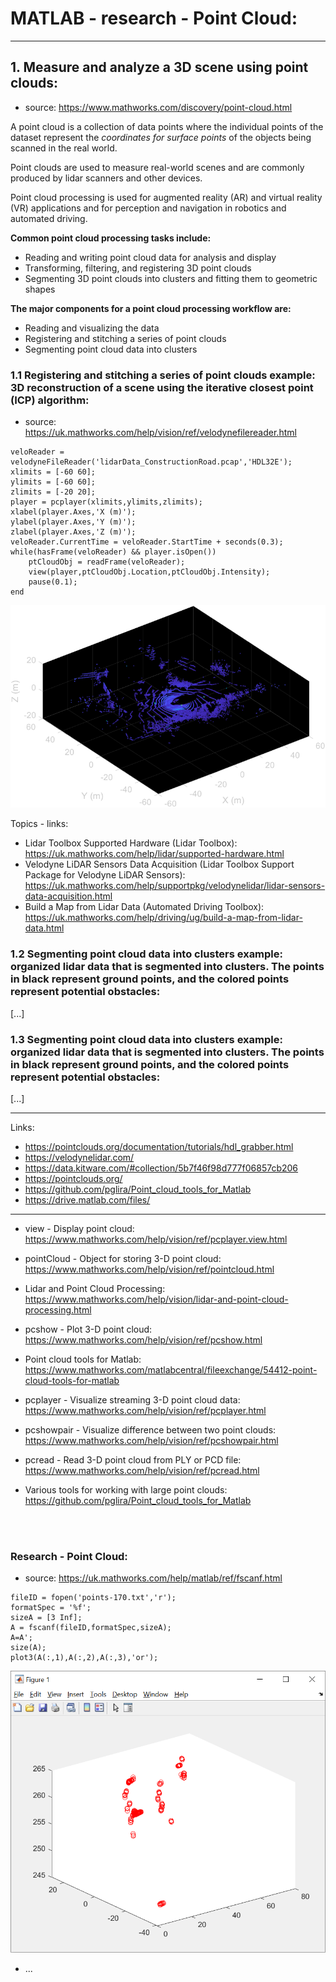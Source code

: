 # MATLAB - research - Point Cloud:

***

## 1. Measure and analyze a 3D scene using point clouds: 
- source: https://www.mathworks.com/discovery/point-cloud.html

A point cloud is a collection of data points where the individual points of the dataset represent the *coordinates for surface points* of the objects being scanned in the real world. 

Point clouds are used to measure real-world scenes and are commonly produced by lidar scanners and other devices. 

Point cloud processing is used for augmented reality (AR) and virtual reality (VR) applications and for perception and navigation in robotics and automated driving.

**Common point cloud processing tasks include:**
- Reading and writing point cloud data for analysis and display
- Transforming, filtering, and registering 3D point clouds
- Segmenting 3D point clouds into clusters and fitting them to geometric shapes

**The major components for a point cloud processing workflow are:**
- Reading and visualizing the data
- Registering and stitching a series of point clouds
- Segmenting point cloud data into clusters

### 1.1 Registering and stitching a series of point clouds example: 3D reconstruction of a scene using the iterative closest point (ICP) algorithm:
- source: https://uk.mathworks.com/help/vision/ref/velodynefilereader.html

```
veloReader = velodyneFileReader('lidarData_ConstructionRoad.pcap','HDL32E');
xlimits = [-60 60];
ylimits = [-60 60];
zlimits = [-20 20];
player = pcplayer(xlimits,ylimits,zlimits);
xlabel(player.Axes,'X (m)');
ylabel(player.Axes,'Y (m)');
zlabel(player.Axes,'Z (m)');
veloReader.CurrentTime = veloReader.StartTime + seconds(0.3); 
while(hasFrame(veloReader) && player.isOpen())
    ptCloudObj = readFrame(veloReader);
    view(player,ptCloudObj.Location,ptCloudObj.Intensity);
    pause(0.1);
end
```
![plot3(A(:,1),A(:,2),A(:,3),'or')](/images/fig-lidarData_ConstructionRoad.pcap.png)


Topics - links:
- Lidar Toolbox Supported Hardware (Lidar Toolbox): 
https://uk.mathworks.com/help/lidar/supported-hardware.html
- Velodyne LiDAR Sensors Data Acquisition (Lidar Toolbox Support Package for Velodyne LiDAR Sensors):  
https://uk.mathworks.com/help/supportpkg/velodynelidar/lidar-sensors-data-acquisition.html
- Build a Map from Lidar Data (Automated Driving Toolbox): 
https://uk.mathworks.com/help/driving/ug/build-a-map-from-lidar-data.html


### 1.2 Segmenting point cloud data into clusters example: organized lidar data that is segmented into clusters. The points in black represent ground points, and the colored points represent potential obstacles:

[...]

### 1.3 Segmenting point cloud data into clusters example: organized lidar data that is segmented into clusters. The points in black represent ground points, and the colored points represent potential obstacles:

[...]

***

Links: 
- https://pointclouds.org/documentation/tutorials/hdl_grabber.html
- https://velodynelidar.com/
- https://data.kitware.com/#collection/5b7f46f98d777f06857cb206
- https://pointclouds.org/
- https://github.com/pglira/Point_cloud_tools_for_Matlab
- https://drive.matlab.com/files/

***

- view - Display point cloud:
https://www.mathworks.com/help/vision/ref/pcplayer.view.html

- pointCloud - Object for storing 3-D point cloud: 
https://www.mathworks.com/help/vision/ref/pointcloud.html

- Lidar and Point Cloud Processing:
https://www.mathworks.com/help/vision/lidar-and-point-cloud-processing.html

- pcshow - Plot 3-D point cloud:
https://www.mathworks.com/help/vision/ref/pcshow.html

- Point cloud tools for Matlab:
https://www.mathworks.com/matlabcentral/fileexchange/54412-point-cloud-tools-for-matlab

- pcplayer - Visualize streaming 3-D point cloud data:
https://www.mathworks.com/help/vision/ref/pcplayer.html

- pcshowpair - Visualize difference between two point clouds:
https://www.mathworks.com/help/vision/ref/pcshowpair.html

- pcread - Read 3-D point cloud from PLY or PCD file:
https://www.mathworks.com/help/vision/ref/pcread.html

-  Various tools for working with large point clouds:
https://github.com/pglira/Point_cloud_tools_for_Matlab

<br /><br />

### Research - Point Cloud:

- source: https://uk.mathworks.com/help/matlab/ref/fscanf.html

```
fileID = fopen('points-170.txt','r');
formatSpec = '%f';
sizeA = [3 Inf];
A = fscanf(fileID,formatSpec,sizeA);
A=A';
size(A);
plot3(A(:,1),A(:,2),A(:,3),'or');
```
![plot3(A(:,1),A(:,2),A(:,3),'or')](/images/fig-points-example.png)
- ...
